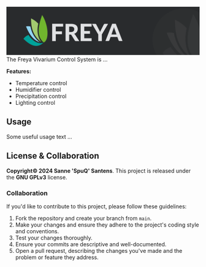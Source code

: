 ![Edgeberry banner](documentation/Freya_banner.png)
The Freya Vivarium Control System is ...

**Features:**
- Temperature control
- Humidifier control
- Precipitation control
- Lighting control

## Usage
Some useful usage text ...


## License & Collaboration
**Copyright© 2024 Sanne 'SpuQ' Santens**. This project is released under the **GNU GPLv3** license.

### Collaboration

If you'd like to contribute to this project, please follow these guidelines:
1. Fork the repository and create your branch from `main`.
2. Make your changes and ensure they adhere to the project's coding style and conventions.
3. Test your changes thoroughly.
4. Ensure your commits are descriptive and well-documented.
5. Open a pull request, describing the changes you've made and the problem or feature they address.